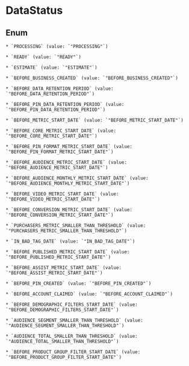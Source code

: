 
# DataStatus

## Enum


    * `PROCESSING` (value: `"PROCESSING"`)

    * `READY` (value: `"READY"`)

    * `ESTIMATE` (value: `"ESTIMATE"`)

    * `BEFORE_BUSINESS_CREATED` (value: `"BEFORE_BUSINESS_CREATED"`)

    * `BEFORE_DATA_RETENTION_PERIOD` (value: `"BEFORE_DATA_RETENTION_PERIOD"`)

    * `BEFORE_PIN_DATA_RETENTION_PERIOD` (value: `"BEFORE_PIN_DATA_RETENTION_PERIOD"`)

    * `BEFORE_METRIC_START_DATE` (value: `"BEFORE_METRIC_START_DATE"`)

    * `BEFORE_CORE_METRIC_START_DATE` (value: `"BEFORE_CORE_METRIC_START_DATE"`)

    * `BEFORE_PIN_FORMAT_METRIC_START_DATE` (value: `"BEFORE_PIN_FORMAT_METRIC_START_DATE"`)

    * `BEFORE_AUDIENCE_METRIC_START_DATE` (value: `"BEFORE_AUDIENCE_METRIC_START_DATE"`)

    * `BEFORE_AUDIENCE_MONTHLY_METRIC_START_DATE` (value: `"BEFORE_AUDIENCE_MONTHLY_METRIC_START_DATE"`)

    * `BEFORE_VIDEO_METRIC_START_DATE` (value: `"BEFORE_VIDEO_METRIC_START_DATE"`)

    * `BEFORE_CONVERSION_METRIC_START_DATE` (value: `"BEFORE_CONVERSION_METRIC_START_DATE"`)

    * `PURCHASERS_METRIC_SMALLER_THAN_THRESHOLD` (value: `"PURCHASERS_METRIC_SMALLER_THAN_THRESHOLD"`)

    * `IN_BAD_TAG_DATE` (value: `"IN_BAD_TAG_DATE"`)

    * `BEFORE_PUBLISHED_METRIC_START_DATE` (value: `"BEFORE_PUBLISHED_METRIC_START_DATE"`)

    * `BEFORE_ASSIST_METRIC_START_DATE` (value: `"BEFORE_ASSIST_METRIC_START_DATE"`)

    * `BEFORE_PIN_CREATED` (value: `"BEFORE_PIN_CREATED"`)

    * `BEFORE_ACCOUNT_CLAIMED` (value: `"BEFORE_ACCOUNT_CLAIMED"`)

    * `BEFORE_DEMOGRAPHIC_FILTERS_START_DATE` (value: `"BEFORE_DEMOGRAPHIC_FILTERS_START_DATE"`)

    * `AUDIENCE_SEGMENT_SMALLER_THAN_THRESHOLD` (value: `"AUDIENCE_SEGMENT_SMALLER_THAN_THRESHOLD"`)

    * `AUDIENCE_TOTAL_SMALLER_THAN_THRESHOLD` (value: `"AUDIENCE_TOTAL_SMALLER_THAN_THRESHOLD"`)

    * `BEFORE_PRODUCT_GROUP_FILTER_START_DATE` (value: `"BEFORE_PRODUCT_GROUP_FILTER_START_DATE"`)



